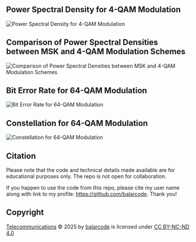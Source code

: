 ## Power Spectral Density for 4-QAM Modulation

![Power Spectral Density for 4-QAM Modulation](results/figure_power_spectrum_4QAM.png)

## Comparison of Power Spectral Densities between MSK and 4-QAM Modulation Schemes

![Comparison of Power Spectral Densities between MSK and 4-QAM Modulation Schemes](results/figure_power_spectrum_MSK_vs_4QAM.png)

## Bit Error Rate for 64-QAM Modulation

![Bit Error Rate for 64-QAM Modulation](results/figure_ber_64QAM.png)

## Constellation for 64-QAM Modulation

![Constellation for 64-QAM Modulation](results/figure_constellation_64QAM.png)

## Citation

Please note that the code and technical details made available are for educational purposes only. The repo is not open for collaboration.

If you happen to use the code from this repo, please cite my user name along with link to my profile: https://github.com/balarcode. Thank you!

## Copyright

<a href="https://github.com/balarcode/telecommunications">Telecommunications</a> © 2025 by <a href="https://github.com/balarcode">balarcode</a> is licensed under <a href="https://creativecommons.org/licenses/by-nc-nd/4.0/">CC BY-NC-ND 4.0</a>

<img src="https://mirrors.creativecommons.org/presskit/icons/cc.svg" alt="" style="max-width: 1em;max-height:1em;margin-left: .2em;"><img src="https://mirrors.creativecommons.org/presskit/icons/by.svg" alt="" style="max-width: 1em;max-height:1em;margin-left: .2em;"><img src="https://mirrors.creativecommons.org/presskit/icons/nc.svg" alt="" style="max-width: 1em;max-height:1em;margin-left: .2em;"><img src="https://mirrors.creativecommons.org/presskit/icons/nd.svg" alt="" style="max-width: 1em;max-height:1em;margin-left: .2em;">
